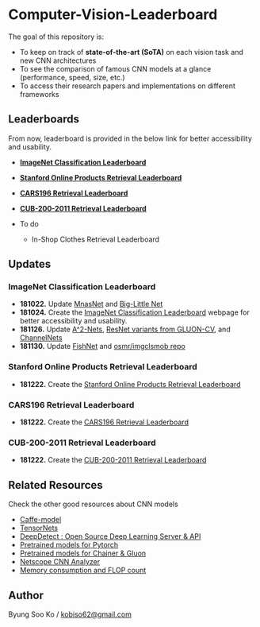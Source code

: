# Computer-Vision-Leaderboard
The goal of this repository is:
- To keep on track of **state-of-the-art (SoTA)** on each vision task and new CNN architectures
- To see the comparison of famous CNN models at a glance (performance, speed, size, etc.)
- To access their research papers and implementations on different frameworks

## Leaderboards
From now, leaderboard is provided in the below link for better accessibility and usability.

- [**ImageNet Classification Leaderboard**](https://kobiso.github.io/Computer-Vision-Leaderboard/imagenet)
- [**Stanford Online Products Retrieval Leaderboard**](https://kobiso.github.io/Computer-Vision-Leaderboard/sop)
- [**CARS196 Retrieval Leaderboard**](https://kobiso.github.io/Computer-Vision-Leaderboard/cars)
- [**CUB-200-2011 Retrieval Leaderboard**](https://kobiso.github.io/Computer-Vision-Leaderboard/cub)

- To do
  - In-Shop Clothes Retrieval Leaderboard

## Updates
### ImageNet Classification Leaderboard
- **181022.** Update [MnasNet](https://arxiv.org/abs/1807.11626) and [Big-Little Net](https://arxiv.org/abs/1807.03848)
- **181024.** Create the [ImageNet Classification Leaderboard](https://kobiso.github.io/Computer-Vision-Leaderboard/imagenet) webpage for better accessibility and usability.
- **181126.** Update [A^2-Nets](https://arxiv.org/abs/1810.11579v1), [ResNet variants from GLUON-CV](https://gluon-cv.mxnet.io/model_zoo/classification.html#id184), and [ChannelNets](https://arxiv.org/pdf/1809.01330v1.pdf)
- **181130.** Update [FishNet](https://papers.nips.cc/paper/7356-fishnet-a-versatile-backbone-for-image-region-and-pixel-level-prediction.pdf) and [osmr/imgclsmob repo](https://github.com/osmr/imgclsmob)

### Stanford Online Products Retrieval Leaderboard
- **181222.** Create the [Stanford Online Products Retrieval Leaderboard](https://kobiso.github.io/Computer-Vision-Leaderboard/sop)

### CARS196 Retrieval Leaderboard
- **181222.** Create the [CARS196 Retrieval Leaderboard](https://kobiso.github.io/Computer-Vision-Leaderboard/cars)

### CUB-200-2011 Retrieval Leaderboard
- **181222.** Create the [CUB-200-2011 Retrieval Leaderboard](https://kobiso.github.io/Computer-Vision-Leaderboard/cub)


## Related Resources
Check the other good resources about CNN models
- [Caffe-model](https://github.com/soeaver/caffe-model)
- [TensorNets](https://github.com/taehoonlee/tensornets)
- [DeepDetect : Open Source Deep Learning Server & API](https://github.com/jolibrain/deepdetect#deepdetect--open-source-deep-learning-server--api)
- [Pretrained models for Pytorch](https://github.com/Cadene/pretrained-models.pytorch)
- [Pretrained models for Chainer & Gluon](https://github.com/osmr/imgclsmob)
- [Netscope CNN Analyzer](https://dgschwend.github.io/netscope/quickstart.html)
- [Memory consumption and FLOP count](https://github.com/albanie/convnet-burden)

## Author
Byung Soo Ko / kobiso62@gmail.com
